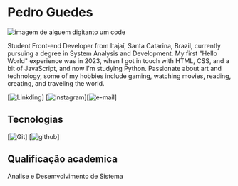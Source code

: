 # Pedro Guedes
![imagem de alguem digitanto um code](URL_da_imagem)

Student Front-end Developer from Itajaí, Santa Catarina, Brazil, currently pursuing a degree in System Analysis and Development. My first "Hello World" experience was in 2023, when I got in touch with HTML, CSS, and a bit of JavaScript, and now I'm studying Python. Passionate about art and technology, some of my hobbies include gaming, watching movies, reading, creating, and traveling the world.

[![Linkding]()] [![instagram]()][![e-mail]()]




## Tecnologias 
[![Git]()] [![github]()]

## Qualificação academica 
Analise e Desemvolvimento de Sistema 


